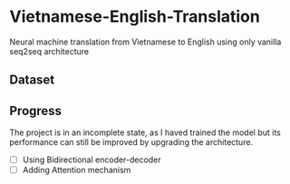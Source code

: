 # Vietnamese-English-Translation
Neural machine translation from Vietnamese to English using only vanilla seq2seq architecture

## Dataset

## Progress
The project is in an incomplete state, as I haved trained the model but its performance can still be improved by upgrading the architecture.

- [ ] Using Bidirectional encoder-decoder
- [ ] Adding Attention mechanism
